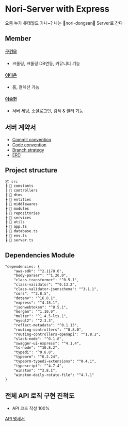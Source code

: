 # Nori-Server with Express
요즘 누가 롯데월드 가나~? 나는 💚nori-dongsan💚 Server로 간다

## Member

#### [구건모](https://github.com/gunom)
* 크롤링, 크롤링 DB연동, 커뮤니티 기능

#### [이다은](https://github.com/dannaward)
* 홈, 컬렉션 기능

#### [이승헌](https://github.com/lsh328328)
* 서버 세팅, 소셜로그인, 검색 & 필터 기능

## 서버 계약서

* [Commit convention](https://happy-elephant-0ba.notion.site/Branch-Strategy-e9de712df9ff4874a546a0cba47467f7)
* [Code convention](https://happy-elephant-0ba.notion.site/Clean-Code-f0ca109f3087431c994180aeda6031ee)
* [Branch strategy](https://techblog.woowahan.com/2553/)
* [ERD](https://happy-elephant-0ba.notion.site/ERD-7cdf8bd16e1b4a3bbbcf35b6dce1d28b)

## Project structure

```markdown
📦 src
┣ 📂 constants
┃ 📂 controllers
┣ 📂 dtos
┣ 📂 entities
┣ 📂 middlewares
┣ 📂 modules
┣ 📂 repositories
┣ 📂 services
┣ 📂 utils
┣ 📜 app.ts
┣ 📜 database.ts
┣ 📜 env.ts
┣ 📜 server.ts
```

## Dependencies Module
```markdown
"dependencies: {
    "aws-sdk": "^2.1178.0",
    "body-parser": "^1.20.0",
    "class-transformer": "^0.5.1",
    "class-validator": "^0.13.2",
    "class-validator-jsonschema": "^3.1.1",
    "cors": "^2.8.5",
    "dotenv": "^16.0.1",
    "express": "^4.18.1",
    "jsonwebtoken": "^8.5.1",
    "morgan": "^1.10.0",
    "multer": "^1.4.5-lts.1",
    "mysql2": "^2.3.3",
    "reflect-metadata": "^0.1.13",
    "routing-controllers": "^0.8.0",
    "routing-controllers-openapi": "^1.8.1",
    "slack-node": "^0.1.8",
    "swagger-ui-express": "^4.1.4",
    "ts-node": "^10.8.2",
    "typedi": "^0.8.0",
    "typeorm": "^0.2.24",
    "typeorm-typedi-extensions": "^0.4.1",
    "typescript": "^4.7.4",
    "winston": "^3.8.1",
    "winston-daily-rotate-file": "^4.7.1"
}
```

## 전체 API 로직 구현 진척도
* API 코드 작성 100%

[API 명세서](https://happy-elephant-0ba.notion.site/API-066af5edeae34f01b3a6c098ac95cda6)

